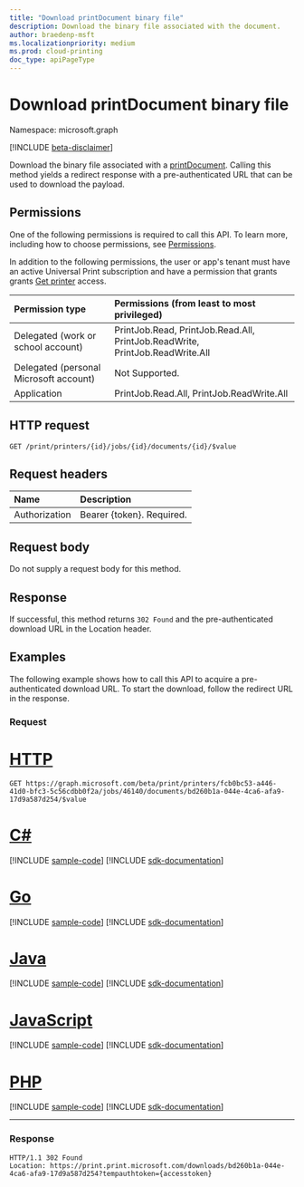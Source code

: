 ```yaml
---
title: "Download printDocument binary file"
description: Download the binary file associated with the document.
author: braedenp-msft
ms.localizationpriority: medium
ms.prod: cloud-printing
doc_type: apiPageType
---
```


# Download printDocument binary file

Namespace: microsoft.graph

[!INCLUDE [beta-disclaimer](../../includes/beta-disclaimer.md)]

Download the binary file associated with a [printDocument](../resources/printdocument.md). Calling this method yields a redirect response with a pre-authenticated URL that can be used to download the payload.

## Permissions
One of the following permissions is required to call this API. To learn more, including how to choose permissions, see [Permissions](/graph/permissions-reference).

In addition to the following permissions, the user or app's tenant must have an active Universal Print subscription and have a permission that grants grants [Get printer](printer-get.md) access.

| Permission type                        | Permissions (from least to most privileged)                  |
| :------------------------------------- | :----------------------------------------------------------- |
| Delegated (work or school account)     | PrintJob.Read, PrintJob.Read.All, PrintJob.ReadWrite, PrintJob.ReadWrite.All |
| Delegated (personal Microsoft account) | Not Supported.                                               |
| Application                            | PrintJob.Read.All, PrintJob.ReadWrite.All                    |

## HTTP request
<!-- { "blockType": "ignored" } -->
```http
GET /print/printers/{id}/jobs/{id}/documents/{id}/$value
```
## Request headers
| Name          | Description               |
| :------------ | :------------------------ |
| Authorization | Bearer {token}. Required. |

## Request body
Do not supply a request body for this method.

## Response
If successful, this method returns `302 Found` and the pre-authenticated download URL in the Location header.

## Examples
The following example shows how to call this API to acquire a pre-authenticated download URL. To start the download, follow the redirect URL in the response.

### Request

# [HTTP](#tab/http)
<!-- {
  "blockType": "request",
  "name": "get_document_value",
  "sampleKeys": ["46140", "fcb0bc53-a446-41d0-bfc3-5c56cdbb0f2a", "bd260b1a-044e-4ca6-afa9-17d9a587d254"]
}-->
```msgraph-interactive
GET https://graph.microsoft.com/beta/print/printers/fcb0bc53-a446-41d0-bfc3-5c56cdbb0f2a/jobs/46140/documents/bd260b1a-044e-4ca6-afa9-17d9a587d254/$value
```

# [C#](#tab/csharp)
[!INCLUDE [sample-code](../includes/snippets/csharp/get-document-value-csharp-snippets.md)]
[!INCLUDE [sdk-documentation](../includes/snippets/snippets-sdk-documentation-link.md)]

# [Go](#tab/go)
[!INCLUDE [sample-code](../includes/snippets/go/get-document-value-go-snippets.md)]
[!INCLUDE [sdk-documentation](../includes/snippets/snippets-sdk-documentation-link.md)]

# [Java](#tab/java)
[!INCLUDE [sample-code](../includes/snippets/java/get-document-value-java-snippets.md)]
[!INCLUDE [sdk-documentation](../includes/snippets/snippets-sdk-documentation-link.md)]

# [JavaScript](#tab/javascript)
[!INCLUDE [sample-code](../includes/snippets/javascript/get-document-value-javascript-snippets.md)]
[!INCLUDE [sdk-documentation](../includes/snippets/snippets-sdk-documentation-link.md)]

# [PHP](#tab/php)
[!INCLUDE [sample-code](../includes/snippets/php/get-document-value-php-snippets.md)]
[!INCLUDE [sdk-documentation](../includes/snippets/snippets-sdk-documentation-link.md)]

---

### Response

<!-- {
  "blockType": "response",
  "truncated": true
} -->
```http
HTTP/1.1 302 Found
Location: https://print.print.microsoft.com/downloads/bd260b1a-044e-4ca6-afa9-17d9a587d254?tempauthtoken={accesstoken}
```
